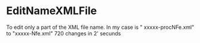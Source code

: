 # EditNameXMLFile
To edit only a part of the XML file name. In my case is " xxxxx-procNFe.xml" to "xxxxx-Nfe.xml"
720 changes in 2' secunds
